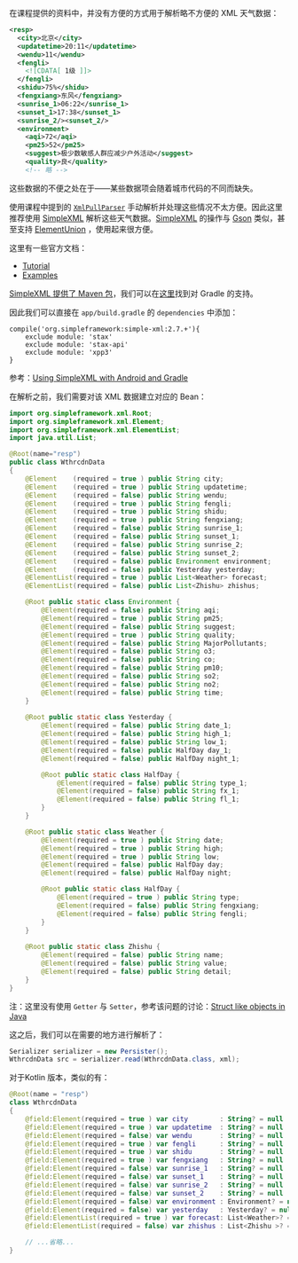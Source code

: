 在课程提供的资料中，并没有方便的方式用于解析略不方便的 XML 天气数据：

```xml
<resp>
  <city>北京</city>
  <updatetime>20:11</updatetime>
  <wendu>11</wendu>
  <fengli>
    <![CDATA[ 1级 ]]>
  </fengli>
  <shidu>75%</shidu>
  <fengxiang>东风</fengxiang>
  <sunrise_1>06:22</sunrise_1>
  <sunset_1>17:38</sunset_1>
  <sunrise_2/><sunset_2/>
  <environment>
    <aqi>72</aqi>
    <pm25>52</pm25>
    <suggest>极少数敏感人群应减少户外活动</suggest>
    <quality>良</quality>
    <!-- 略 -->
```

这些数据的不便之处在于——某些数据项会随着城市代码的不同而缺失。

使用课程中提到的 [`XmlPullParser`](https://developer.android.com/reference/org/xmlpull/v1/XmlPullParser.html) 手动解析并处理这些情况不太方便。因此这里推荐使用 [SimpleXML](http://simple.sourceforge.net/) 解析这些天气数据。[SimpleXML](http://simple.sourceforge.net/) 的操作与 [Gson](https://github.com/google/gson) 类似，甚至支持 [ElementUnion](http://simple.sourceforge.net/download/stream/doc/javadoc/org/simpleframework/xml/ElementUnion.html) ，使用起来很方便。

这里有一些官方文档：

- [Tutorial](http://simple.sourceforge.net/download/stream/doc/tutorial/tutorial.php)
- [Examples](http://simple.sourceforge.net/download/stream/doc/examples/examples.php)

[SimpleXML 提供了 Maven 包](http://simple.sourceforge.net/maven.php)，我们可以在[这里](http://mvnrepository.com/artifact/org.simpleframework/simple-xml/2.7.1)找到对 Gradle 的支持。

因此我们可以直接在 `app/build.gradle` 的 `dependencies` 中添加：

```
compile('org.simpleframework:simple-xml:2.7.+'){
    exclude module: 'stax'
    exclude module: 'stax-api'
    exclude module: 'xpp3'
}
```

参考：[Using SimpleXML with Android and Gradle](https://stackoverflow.com/questions/18084285/using-simplexml-with-android-and-gradle)

在解析之前，我们需要对该 XML 数据建立对应的 Bean：

```java
import org.simpleframework.xml.Root;
import org.simpleframework.xml.Element;
import org.simpleframework.xml.ElementList;
import java.util.List;

@Root(name="resp")
public class WthrcdnData
{
    @Element    (required = true ) public String city;
    @Element    (required = true ) public String updatetime;
    @Element    (required = false) public String wendu;
    @Element    (required = true ) public String fengli;
    @Element    (required = true ) public String shidu;
    @Element    (required = true ) public String fengxiang;
    @Element    (required = false) public String sunrise_1;
    @Element    (required = false) public String sunset_1;
    @Element    (required = false) public String sunrise_2;
    @Element    (required = false) public String sunset_2;
    @Element    (required = false) public Environment environment;
    @Element    (required = false) public Yesterday yesterday;
    @ElementList(required = true ) public List<Weather> forecast;
    @ElementList(required = false) public List<Zhishu> zhishus;

    @Root public static class Environment {
        @Element(required = false) public String aqi;
        @Element(required = true ) public String pm25;
        @Element(required = false) public String suggest;
        @Element(required = true ) public String quality;
        @Element(required = false) public String MajorPollutants;
        @Element(required = false) public String o3;
        @Element(required = false) public String co;
        @Element(required = false) public String pm10;
        @Element(required = false) public String so2;
        @Element(required = false) public String no2;
        @Element(required = false) public String time;
    }
 
    @Root public static class Yesterday {
        @Element(required = false) public String date_1;
        @Element(required = false) public String high_1;
        @Element(required = false) public String low_1;
        @Element(required = false) public HalfDay day_1;
        @Element(required = false) public HalfDay night_1;

        @Root public static class HalfDay {
            @Element(required = false) public String type_1;
            @Element(required = false) public String fx_1;
            @Element(required = false) public String fl_1;
        }
    }

    @Root public static class Weather {
        @Element(required = true ) public String date;
        @Element(required = true ) public String high;
        @Element(required = true ) public String low;
        @Element(required = false) public HalfDay day;
        @Element(required = false) public HalfDay night;

        @Root public static class HalfDay {
            @Element(required = true ) public String type;
            @Element(required = false) public String fengxiang;
            @Element(required = false) public String fengli;
        }
    }
  
    @Root public static class Zhishu {
        @Element(required = false) public String name;
        @Element(required = false) public String value;
        @Element(required = false) public String detail;
    }
}
```

注：这里没有使用 `Getter` 与 `Setter`，参考该问题的讨论：[Struct like objects in Java](https://stackoverflow.com/a/8565711)

这之后，我们可以在需要的地方进行解析了：

```java
Serializer serializer = new Persister();
WthrcdnData src = serializer.read(WthrcdnData.class, xml);
```

对于Kotlin 版本，类似的有：

```kotlin
@Root(name = "resp")
class WthrcdnData
{
    @field:Element(required = true ) var city        : String? = null
    @field:Element(required = true ) var updatetime  : String? = null
    @field:Element(required = false) var wendu       : String? = null
    @field:Element(required = true ) var fengli      : String? = null
    @field:Element(required = true ) var shidu       : String? = null
    @field:Element(required = true ) var fengxiang   : String? = null
    @field:Element(required = false) var sunrise_1   : String? = null
    @field:Element(required = false) var sunset_1    : String? = null
    @field:Element(required = false) var sunrise_2   : String? = null
    @field:Element(required = false) var sunset_2    : String? = null
    @field:Element(required = false) var environment : Environment? = null
    @field:Element(required = false) var yesterday   : Yesterday? = null
    @field:ElementList(required = true ) var forecast: List<Weather>? = null
    @field:ElementList(required = false) var zhishus : List<Zhishu >? = null

    // ...省略...
}
```


